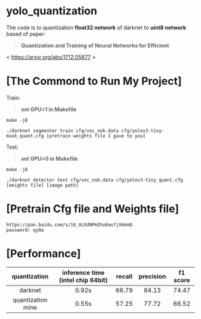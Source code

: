 # yolo_quantization
The code is to quantization **float32 network** of darknet to **uint8 network** based of paper:

>**Quantization and Training of Neural Networks for Efficient**

< https://arxiv.org/abs/1712.05877 >

[The Commond to Run My Project]
=========
Train: 

>**set GPU=1 in Makefile**

	make -j8

	./darknet segmenter train cfg/voc_nok.data cfg/yolov3-tiny-mask_quant.cfg [pretrain weights file I gave to you]

Test:
>**set GPU=0 in Makefile**
	
	make -j8
	
	./darknet detector test cfg/voc_nok.data cfg/yolov3-tiny_quant.cfg [weights file] [image path]

[Pretrain Cfg file and Weights file]
=========
	https://pan.baidu.com/s/16_ULXdNPmIhoEmu7jXmkmQ 
	password: qy8a 
	
[Performance]
=========
 | quantization | inference time (intel chip 64bit) | recall | precision | f1 score |
 | :------: | :------: | :------: | :------: | :------: |
 | darknet | 0.92s | 66.79 | 84.13 | 74.47| 
 | quantization mine | 0.55s | 57.25 | 77.72 | 66.52 |


